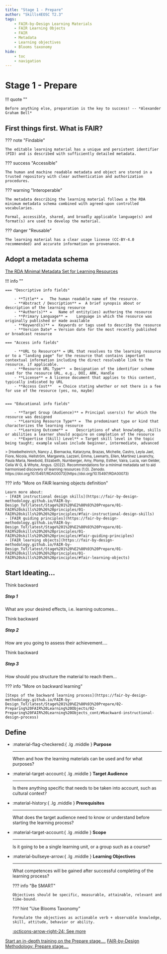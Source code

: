 ```yaml
---
title: "Stage 1 - Prepare"
author: "Skills4EOSC T2.3"
tags: 
    - FAIR-by-Design Learning Materials
    - FAIR Learning Objects
    - FAIR
    - Metadata
    - Learning objectives
    - Blooms taxonomy
hide:
    - toc
    - navigation
---
```


# Stage 1 - Prepare

!!! quote ""

    Before anything else, preparation is the key to success! -- *Alexander Graham Bell​*

## First things first. What is FAIR?

<div class="grid" markdown>

??? note "Findable"

    The editable learning material has a unique and persistent identifier (PID) and is described with sufficiently detailed metadata.

??? success "Accessible"

    The human and machine readable metadata and object are stored in a trusted repository with clear authentication and authorization procedures.

</div>

<div class="grid" markdown>

??? warning "Interoperable"

    The metadata describing the learning material follows a the RDA minimum metadata schema combined with agreed-upon controlled vocabularies.

    Formal, accessible, shared, and broadly applicable language(s) and format(s) are used to develop the material.

??? danger "Reusable"

    The learning material has a clear usage license (CC-BY-4.0 recommended) and accurate information on provenance.

</div>

## Adopt a metadata schema
  <a href="https://fair-by-design-methodology.github.io/FAIR-by-Design_ToT/latest/Stage%201%20%E2%80%93%20Prepare/02-Preparing%20FAIR%20Learning%20Objects/02-Preparing%20FAIR%20Learning%20Objects/#rda-minimal-metadata-for-learning-resources" class="btn btn-primary btn-lg btn-block">The RDA Minimal Metadata Set for Learning Resources</a>

!!! info ""

    === "Descriptive info fields"

        - **Title** =	The human readable name of the resource.
        - **Abstract / Description** =	A brief synopsis about or description of the learning resource
        - **Author(s)** =	Name of entity(ies) authoring the resource
        - **Primary Language** =	Language in which the resource was originally published or made available
        - **Keyword(s)** =	Keywords or tags used to describe the resource
        - **Version Date* =	Version date for the most recently published or broadcast resource

    === "Access info fields"

        - **URL to Resource** =	URL that resolves to the learning resource or to a "landing page" for the resource that contains important contextual information including the direct resolvable link to the resource, if applicable.
        - **Resource URL Type**	 = Designation of the identifier scheme used for the resource URL, e.g., DOI, ARK, Handle
        - **License** =	A license document that applies to this content, typically indicated by URL
        - **Access Cost**	= Choice stating whether or not there is a fee for use of the resource (yes, no, maybe)


    === "Educational info fields"

        - **Target Group (Audience)** =	Principal users(s) for which the resource was designed
        - **Learning Resource Type** =	The predominant type or kind that characterizes the learning resource
        - **Learning Outcome** =	Descriptions of what knowledge, skills or abilities a learner should acquire on completion of the resource
        - **Expertise (Skill) Level** =	Target skill level in the topic being taught; example values include beginner, intermediate, advanced

<small class="text-muted">
> [Hoebelheinrich, Nancy J, Biernacka, Katarzyna, Brazas, Michelle, Castro, Leyla Jael, Fiore, Nicola, Hellström, Margareta, Lazzeri, Emma, Leenarts, Ellen, Martinez Lavanchy, Paula Maria, Newbold, Elizabeth, Nurnberger, Amy, Plomp, Esther, Vaira, Lucia, van Gelder, Celia W G, & Whyte, Angus. (2022). Recommendations for a minimal metadata set to aid harmonised discovery of learning resources (1.0). Zenodo. https://doi.org/10.15497/RDA00073](https://doi.org/10.15497/RDA00073)
</small>

??? info "More on FAIR learning objects definition"

    Learn more about: 
    - [FAIR instructional design skills](https://fair-by-design-methodology.github.io/FAIR-by-Design_ToT/latest/Stage%201%20%E2%80%93%20Prepare/01-FAIR%20skills%20%26%20principles/01-FAIR%20skills%20%26%20principles/#fair-instructional-design-skills)
    - [FAIR guiding principles](https://fair-by-design-methodology.github.io/FAIR-by-Design_ToT/latest/Stage%201%20%E2%80%93%20Prepare/01-FAIR%20skills%20%26%20principles/01-FAIR%20skills%20%26%20principles/#fair-guiding-principles)
    - [FAIR learning objects](https://fair-by-design-methodology.github.io/FAIR-by-Design_ToT/latest/Stage%201%20%E2%80%93%20Prepare/01-FAIR%20skills%20%26%20principles/01-FAIR%20skills%20%26%20principles/#fair-learning-objects)

## Start Ideating...

<div class="row">
  <div class="col-sm-4">
   <!-- <div class="card text-white bg-secondary mb-3" > -->
   <div class="card bg-light mb-3" >
      <!-- <div class="card-header text-white"> -->
      <div class="card-header"><i class="fa fa-fast-backward" aria-hidden="true"></i> Think backward</div>
      <div class="card-body">
        <h5 class="card-title">Step 1</h5>
        <p class="card-text">What are your desired effects, i.e. learning outcomes...</p>
      </div>
    </div>
  </div>

  <div class="col-sm-4">
    <div class="card bg-light mb-3" >
      <div class="card-header"><i class="fa fa-fast-backward" aria-hidden="true"></i> Think backward</div>
      <div class="card-body">
        <h5 class="card-title">Step 2</h5>
        <p class="card-text">How are you going to assess their achievement....</p>
      </div>
    </div>
  </div>

  <div class="col-sm-4">
    <div class="card bg-light mb-3" >
      <div class="card-header"><i class="fa fa-fast-backward" aria-hidden="true"></i> Think backward</div>
      <div class="card-body">
        <h5 class="card-title">Step 3</h5>
        <p class="card-text">How should you structure the material to reach them...</p>
      </div>
    </div>
  </div>

</div>

??? info "More on backward learning"

    [Steps of the backward learning process](https://fair-by-design-methodology.github.io/FAIR-by-Design_ToT/latest/Stage%201%20%E2%80%93%20Prepare/02-Preparing%20FAIR%20Learning%20Objects/02-Preparing%20FAIR%20Learning%20Objects_cont/#backward-instructional-design-process)

## Define

<div class="grid cards" markdown>

-   :material-flag-checkered:{ .lg .middle } __Purpose__

    ---

    When and how the learning materials can be used and for what purposes?

-   :material-target-account:{ .lg .middle } __Target Audience__

    ---

    Is there anything specific that needs to be taken into account, such as cultural context?

-   :material-history:{ .lg .middle } __Prerequisites__

    ---

    What does the target audience need to know or understand before starting the learning process?


-   :material-target-account:{ .lg .middle } __Scope__

    ---

    Is it going to be a single learning unit, or a group such as a course?

-   :material-bullseye-arrow:{ .lg .middle } __Learning Objectives__

    ---

    What competences will be gained after successful completing of the learning process?

    ??? info "Be SMART"

        Objectives should be specific, ​measurable, ​attainable, ​relevant and ​time-bound​.

    ??? hint "Use Blooms Taxonomy"
    
        Formulate the objectives as actionable verb + observable knowledge, skill, attitude, behavior or ability.

    [:octicons-arrow-right-24: See more](https://fair-by-design-methodology.github.io/FAIR-by-Design_ToT/latest/Stage%201%20%E2%80%93%20Prepare/02-Preparing%20FAIR%20Learning%20Objects/02-Preparing%20FAIR%20Learning%20Objects_cont/#defining-learning-objectives)

</div>


<a href="https://fair-by-design-methodology.github.io/FAIR-by-Design_ToT/latest/Stage%201%20%E2%80%93%20Prepare/01-FAIR%20skills%20%26%20principles/01-FAIR%20skills%20%26%20principles/" class="btn btn-dark text-white btn-lg btn-block">Start an in-depth training on the Prepare stage....</a>
<a href="https://fair-by-design-methodology.github.io/FAIR-by-Design_Book/4%20-%20FAIR-by-design%20learning%20materials%20creation/4.1%20-%20Workflow%20stages%20description/411-prepare/" class="btn btn-dark text-white btn-lg btn-block">FAIR-by-Design Methodology: Prepare stage....</a>
